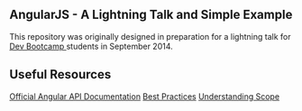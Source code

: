 ## AngularJS - A Lightning Talk and Simple Example

This repository was originally designed in preparation for a lightning talk for <a href="http://devbootcamp.com/"> Dev Bootcamp </a> students in September 2014. 

## Useful Resources

[Official Angular API Documentation](https://docs.angularjs.org/api?PHPSESSID=cae8e98e7ca559b4605d75c813b358ee)
[Best Practices](https://www.youtube.com/watch?v=ZhfUv0spHCY&list=UUbn1OgGei-DV7aSRo_HaAiw)
[Understanding Scope](https://github.com/angular/angular.js/wiki/Understanding-Scopes)